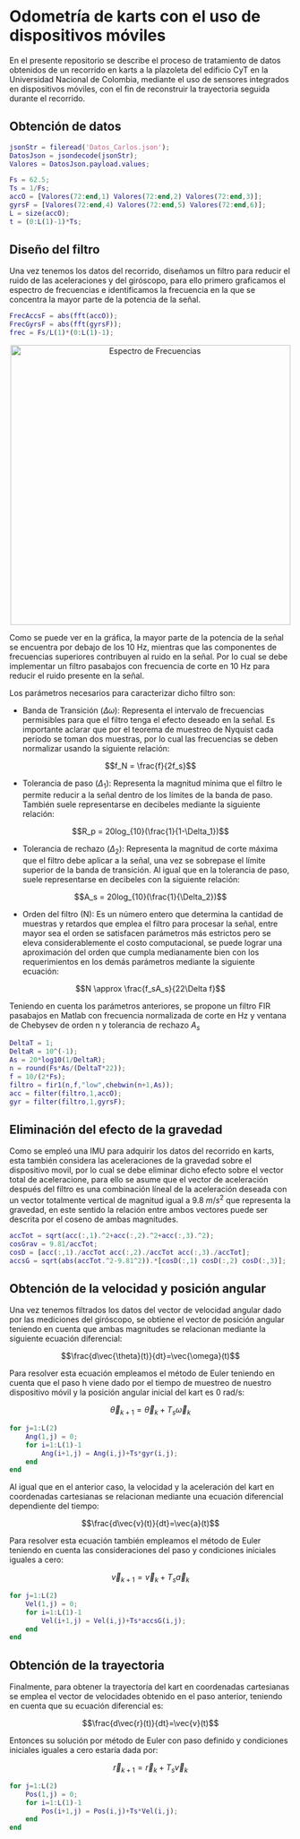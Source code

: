 # Odometría de karts con el uso de dispositivos móviles
En el presente repositorio se describe el proceso de tratamiento de datos obtenidos de un recorrido en karts a la plazoleta del edificio CyT en la Universidad Nacional de Colombia, mediante el uso de sensores integrados en dispositivos móviles, con el fin de reconstruir la trayectoria seguida durante el recorrido.
## Obtención de datos
```matlab
jsonStr = fileread('Datos_Carlos.json');
DatosJson = jsondecode(jsonStr);
Valores = DatosJson.payload.values;
```

```matlab
Fs = 62.5;
Ts = 1/Fs;
accO = [Valores(72:end,1) Valores(72:end,2) Valores(72:end,3)];
gyrsF = [Valores(72:end,4) Valores(72:end,5) Valores(72:end,6)];
L = size(accO); 
t = (0:L(1)-1)*Ts;
```

## Diseño del filtro
Una vez tenemos los datos del recorrido, diseñamos un filtro para reducir el ruido de las aceleraciones y del giróscopo, para ello primero graficamos el espectro de frecuencias e identificamos la frecuencia en la que se concentra la mayor parte de la potencia de la señal.

```matlab
FrecAccsF = abs(fft(accO));
FrecGyrsF = abs(fft(gyrsF));
frec = Fs/L(1)*(0:L(1)-1);
```

<p align="center">
   <img src="/Imágenes/Esp_f.png" alt="Espectro de Frecuencias" width="500"><br> 

Como se puede ver en la gráfica, la mayor parte de la potencia de la señal se encuentra por debajo de los 10 Hz, mientras que las componentes de frecuencias superiores contribuyen al ruido en la señal. Por lo cual se debe implementar un filtro pasabajos con frecuencia de corte en 10 Hz para reducir el ruido presente en la señal.

Los parámetros necesarios para caracterizar dicho filtro son: 

+ Banda de Transición ($\Delta \omega$): Representa el intervalo de frecuencias permisibles para que el filtro tenga el efecto deseado en la señal. Es importante aclarar que por el teorema de muestreo de Nyquist cada período se toman dos muestras, por lo cual las frecuencias se deben normalizar usando la siguiente relación:

$$f_N = \frac{f}{2f_s}$$

+ Tolerancia de paso ($\Delta_1$): Representa la magnitud mínima que el filtro le permite reducir a la señal dentro de los límites de la banda de paso. También suele representarse en decibeles mediante la siguiente relación:

$$R_p = 20log_{10}(\frac{1}{1-\Delta_1})$$

+ Tolerancia de rechazo ($\Delta_2$): Representa la magnitud de corte máxima que el filtro debe aplicar a la señal, una vez se sobrepase el límite superior de la banda de transición. Al igual que en la tolerancia de paso, suele representarse en decibeles con la siguiente relación:

$$A_s = 20log_{10}(\frac{1}{\Delta_2})$$

+ Orden del filtro (N): Es un número entero que determina la cantidad de muestras y retardos que emplea el filtro para procesar la señal, entre mayor sea el orden se satisfacen parámetros más estrictos pero se eleva considerablemente el costo computacional, se puede lograr una aproximación del orden que cumpla medianamente bien con los requerimientos en los demás parámetros mediante la siguiente ecuación:

$$N \approx \frac{f_sA_s}{22\Delta f}$$

Teniendo en cuenta los parámetros anteriores, se propone un filtro FIR pasabajos en Matlab con frecuencia normalizada de corte en Hz y ventana de Chebysev de orden n y tolerancia de rechazo $A_s$

```matlab
DeltaT = 1;
DeltaR = 10^(-1);
As = 20*log10(1/DeltaR);
n = round(Fs*As/(DeltaT*22));
f = 10/(2*Fs);
filtro = fir1(n,f,"low",chebwin(n+1,As));
acc = filter(filtro,1,accO);
gyr = filter(filtro,1,gyrsF);
```

## Eliminación del efecto de la gravedad

Como se empleó una IMU para adquirir los datos del recorrido en karts, esta también considera las aceleraciones de la gravedad sobre el dispositivo movil, por lo cual se debe eliminar dicho efecto sobre el vector total de aceleracione, para ello se asume que el vector de aceleración después del filtro es una combinación líneal de la aceleración deseada con un vector totalmente vertical de magnitud igual a 9.8 $m/s^2$ que representa la gravedad, en este sentido la relación entre ambos vectores puede ser descrita por el coseno de ambas magnitudes.

```matlab
accTot = sqrt(acc(:,1).^2+acc(:,2).^2+acc(:,3).^2);
cosGrav = 9.81/accTot;
cosD = [acc(:,1)./accTot acc(:,2)./accTot acc(:,3)./accTot];
accsG = sqrt(abs(accTot.^2-9.81^2)).*[cosD(:,1) cosD(:,2) cosD(:,3)];
```

## Obtención de la velocidad y posición angular

Una vez tenemos filtrados los datos del vector de velocidad angular dado por las mediciones del giróscopo, se obtiene el vector de posición angular teniendo en cuenta que ambas magnitudes se relacionan mediante la siguiente ecuación diferencial:

$$\frac{d\vec{\theta}(t)}{dt}=\vec{\omega}(t)$$

Para resolver esta ecuación empleamos el método de Euler teniendo en cuenta que el paso h viene dado por el tiempo de muestreo de nuestro dispositivo móvil y la posición angular inicial del kart es 0 rad/s:

$$\vec{\theta}_{k+1}=\vec{\theta}_k+T_s\vec{\omega}_k$$

```matlab
for j=1:L(2)
    Ang(1,j) = 0;
    for i=1:L(1)-1
        Ang(i+1,j) = Ang(i,j)+Ts*gyr(i,j);
    end
end
```

Al igual que en el anterior caso, la velocidad y la aceleración del kart en coordenadas cartesianas se relacionan mediante una ecuación diferencial dependiente del tiempo:

$$\frac{d\vec{v}(t)}{dt}=\vec{a}(t)$$

Para resolver esta ecuación también empleamos el método de Euler teniendo en cuenta las consideraciones del paso y condiciones iniciales iguales a cero:

$$\vec{v}_{k+1}=\vec{v}_k+T_s\vec{a}_k$$

```matlab
for j=1:L(2)
    Vel(1,j) = 0;
    for i=1:L(1)-1
        Vel(i+1,j) = Vel(i,j)+Ts*accsG(i,j);
    end
end
```

## Obtención de la trayectoria

Finalmente, para obtener la trayectoría del kart en coordenadas cartesianas se emplea el vector de velocidades obtenido en el paso anterior, teniendo en cuenta que su ecuación diferencial es:

$$\frac{d\vec{r}(t)}{dt}=\vec{v}(t)$$

Entonces su solución por método de Euler con paso definido y condiciones iniciales iguales a cero estaría dada por:

$$\vec{r}_{k+1}=\vec{r}_k+T_s\vec{v}_k$$

```matlab
for j=1:L(2)
    Pos(1,j) = 0;
    for i=1:L(1)-1
        Pos(i+1,j) = Pos(i,j)+Ts*Vel(i,j);
    end
end
```
